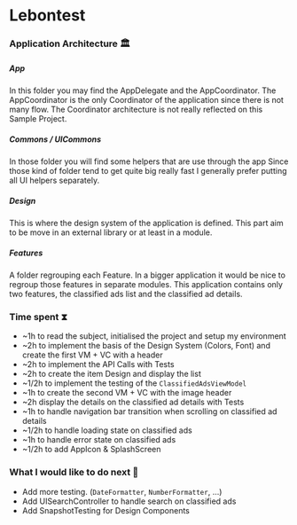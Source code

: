 # Lebontest

### Application Architecture 🏛

##### App

In this folder you may find the AppDelegate and the AppCoordinator.
The AppCoordinator is the only Coordinator of the application since there is not many flow.
The Coordinator architecture is not really reflected on this Sample Project.

##### Commons / UICommons

In those folder you will find some helpers that are use through the app
Since those kind of folder tend to get quite big really fast I generally prefer putting all UI helpers separately.

##### Design

This is where the design system of the application is defined.
This part aim to be move in an external library or at least in a module.

##### Features

A folder regrouping each Feature. In a bigger application it would be nice to regroup those features in separate modules.
This application contains only two features, the classified ads list and the classified ad details.

### Time spent ⧗

- ~1h to read the subject, initialised the project and setup my environment
- ~2h to implement the basis of the Design System (Colors, Font) and create the first VM + VC with a header
- ~2h to implement the API Calls with Tests
- ~2h to create the item Design and display the list
- ~1/2h to implement the testing of the `ClassifiedAdsViewModel`
- ~1h to create the second VM + VC with the image header
- ~2h display the details on the classified ad details with Tests
- ~1h to handle navigation bar transition when scrolling on classified ad details
- ~1/2h to handle loading state on classified ads
- ~1h to handle error state on classified ads
- ~1/2h to add AppIcon & SplashScreen

### What I would like to do next 🤔

- Add more testing. (`DateFormatter`, `NumberFormatter`, ...)
- Add UISearchController to handle search on classified ads
- Add SnapshotTesting for Design Components
